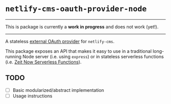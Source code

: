 # `netlify-cms-oauth-provider-node`

---

This is package is currently a **work in progress** and does not work (yet!).

---

A stateless [external OAuth provider](https://www.netlifycms.org/docs/authentication-backends/#external-oauth-clients)
for `netlify-cms`.

This package exposes an API that makes it easy to use in a traditional long-running Node server (i.e. using `express`)
or in stateless serverless functions (i.e.
[Zeit Now Serverless Functions](https://zeit.co/docs/v2/serverless-functions/introduction)).

## TODO

-   [ ] Basic modularized/abstract implementation
-   [ ] Usage instructions
